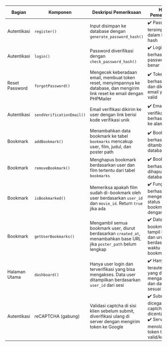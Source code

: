 | **Bagian**       | **Komponen**              | **Deskripsi Pemeriksaan**                                                                                                                                     | **Hasil Pemeriksaan**                                                                                      | **Screenshot Code**                   | **Screenshot Tampilan**               |
|------------------|---------------------------|---------------------------------------------------------------------------------------------------------------------------------------------------------------|-------------------------------------------------------------------------------------------------------------|----------------------------------------|----------------------------------------|
| Autentikasi      | `register()`              | Input disimpan ke database dengan `generate_password_hash()`                                                                                                  | ✔️ Password tersimpan dalam bentuk hash                                                                     | ![](regisCode.png)                     | ![Image](https://github.com/user-attachments/assets/0dfa4159-dcb1-44c1-b355-50c0dcc78a61) |
| Autentikasi      | `login()`                 | Password diverifikasi dengan `check_password_hash()`                                                                                                          | ✔️ Login berhasil jika password benar                                                                       | ![](logincode.png)                     | ![](login.jpg)                         |
| Reset Password   | `forgotPassword()`        | Mengecek keberadaan email, membuat token reset, menyimpannya ke database, dan mengirim link reset ke email dengan PHPMailer                                 | ✔️ Token berhasil dibuat dan dikirim ke email yang valid                                                    | ![Image](https://github.com/user-attachments/assets/06b3d8ba-6340-4eb1-9694-bf463a836f3d) | ![Image](https://github.com/user-attachments/assets/03af4a5a-173b-400b-9d33-c9f38ce3e97b) |
| Autentikasi      | `sendVerificationEmail()` | Email verifikasi dikirim ke user dengan link berisi kode verifikasi unik                                                                                      | ✔️ Email verifikasi berhasil dikirim ke alamat user                                                         | ![](verifCode.png)                     | ![](verifikasi.png)                    |
| Bookmark         | `addBookmark()`           | Menambahkan data bookmark ke tabel `bookmarks` mencakup user, film, judul, dan poster path                                                                   | ✔️ Bookmark berhasil ditambahkan ke database                                                                | ![Image](https://github.com/user-attachments/assets/f1dec55e-877a-40f2-a308-aa51500e5b58) | ![Image](https://github.com/user-attachments/assets/cd62a104-c789-474d-970b-0af97e8e7a11)                                      |
| Bookmark         | `removeBookmark()`        | Menghapus bookmark berdasarkan user dan film tertentu dari tabel `bookmarks`                                                                                 | ✔️ Bookmark berhasil dihapus dari database                                                                  | ![Image](https://github.com/user-attachments/assets/2c8f6f4a-2437-4395-a393-83fa1e9152f6) | ![Image](https://github.com/user-attachments/assets/ce87ea98-ee58-40ac-b1ec-8d804d2c0290)                                      |
| Bookmark         | `isBookmarked()`          | Memeriksa apakah film sudah di-bookmark oleh user berdasarkan `user_id` dan `movie_id`. Return `true` jika ada                                               | ✔️ Fungsi berhasil mengembalikan status bookmark dengan benar                                               | ![Image](https://github.com/user-attachments/assets/c78a302f-fa24-42fd-b882-489a866f08c3) | ![Image](https://github.com/user-attachments/assets/39af667b-9c74-41e3-b9cb-15385b333379)                                      |
| Bookmark         | `getUserBookmarks()`      | Mengambil semua bookmark user, diurut berdasarkan `created_at`, menambahkan base URL jika `poster_path` belum lengkap                                        | ✔️ Data bookmark tampil lengkap dan urut berdasarkan waktu bookmark                                         | ![Image](https://github.com/user-attachments/assets/e5dbfe23-437e-4e2a-b179-fa8f7f68c871) | ![Image](https://github.com/user-attachments/assets/39af667b-9c74-41e3-b9cb-15385b333379)                                      |
| Halaman Utama    | `dashboard()`             | Hanya user login dan terverifikasi yang bisa mengakses. Data user ditampilkan berdasarkan `user_id` dari sesi                                                | ✔️ Hanya user terautentikasi yang dapat mengakses, dan data tampil sesuai user                              | ![](dasCode.png)                       | ![](das.png)                           |
| Autentikasi      | reCAPTCHA (gabung)        | Validasi captcha di sisi klien sebelum submit, diverifikasi ulang di server dengan mengirim token ke Google                                                  | ✔️ Submit dicegah jika captcha belum dicentang<br>✔️ Server menolak jika token tidak valid/kosong           | ![](captchasukses.png)                | ![](kodcap.png)                        |
